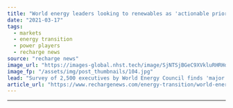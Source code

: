 ```yaml
---
title: "World energy leaders looking to renewables as 'actionable priority' for post-Covid economy"
date: "2021-03-17"
tags: 
  - markets
  - energy transition
  - power players
  - recharge news
source: "recharge news"
image_url: "https://images-global.nhst.tech/image/SjNTSjBGeC9XVkluRHRHdHVrL29tQ2FwbFRFUk5sYy9LT2NIQXNocnA2UT0=/nhst/binary/76045f356cc8a1f158bbf0ecb19da316"
image_fp: "/assets/img/post_thumbnails/104.jpg"
lead: "Survey of 2,500 executives by World Energy Council finds 'major realignment' in priorities toward social agenda to speed energy transition worldwide"
article_url: "https://www.rechargenews.com/energy-transition/world-energy-leaders-looking-to-renewables-as-actionable-priority-for-post-covid-economy/2-1-981899"
---
```


---
